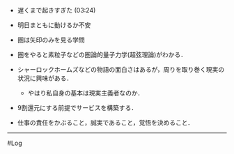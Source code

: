 
- 遅くまで起きすぎた (03:24)
- 明日まともに動けるか不安

- 圏は矢印のみを見る学問
- 圏をやると素粒子などの圏論的量子力学(超弦理論)がわかる．

- シャーロックホームズなどの物語の面白さはあるが，周りを取り巻く現実の状況に興味がある．
	- やはり私自身の基本は現実主義者なのか．

- 9割還元にする前提でサービスを構築する．
- 仕事の責任をかぶること，誠実であること，覚悟を決めること．
---
#Log 